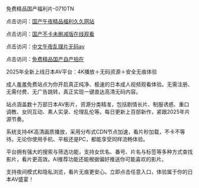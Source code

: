 免费精品国产福利片-0710TN

点击访问：<a href="https://heiliaowt0d7p.pages.dev">国产午夜精品福利久久网站</a>

点击访问：<a href="https://heiliaoxwd5i8.pages.dev">国产不卡未删减版在线观看</a>

点击访问：<a href="https://heiliaoga6s9v.pages.dev">中文午夜乱理片无码av</a>

点击访问：<a href="https://heiliaoll4qsx.pages.dev">免费精品国产自产拍在</a>

2025年全新上线日本AV平台：4K播放＋无码资源＋安全无痕体验

成人羞羞免费站点为你开启真正纯净、极速的日本成人视频观看体验。无需注册、无需付费、无广告跳转，真正实现一键直达高清无码内容。

站点涵盖数十万部日本AV影片，资源分类精准，包括剧情长片、制服诱惑、重口调教、女同互动、素人实录、伦理乱伦等。每日更新上百部新作，紧跟2025年片源节奏。

系统支持4K高清画质播放，采用分布式CDN节点加速，看片秒加载，不卡不等待。无论你使用手机、平板还是PC，都能享受同样流畅体验。

平台拥有强大的搜索与筛选功能，支持女优名、番号、片名与标签等多种方式查找影片，看片更高效。AI推荐功能还能根据偏好推送你可能喜欢的影片。

支持夜间模式和隐私浏览，看片无痕更安心。立即点击任意入口，体验属于你的日本AV盛宴！

<span style="display:none;">[Canonical link]  ( https://github.com/dtnnn20250710/riben144444 ）</span>
